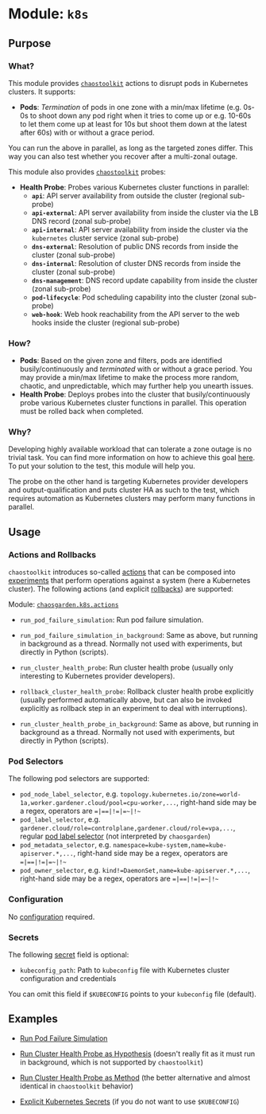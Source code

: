 # **Module: `k8s`**

## Purpose

### What?

This module provides [`chaostoolkit`](https://chaostoolkit.org) actions to disrupt pods in Kubernetes clusters. It supports:

- **Pods**: *Termination* of pods in one zone with a min/max lifetime (e.g. 0s-0s to shoot down any pod right when it tries to come up or e.g. 10-60s to let them come up at least for 10s but shoot them down at the latest after 60s) with or without a grace period.

You can run the above in parallel, as long as the targeted zones differ. This way you can also test whether you recover after a multi-zonal outage.

This module also provides [`chaostoolkit`](https://chaostoolkit.org) probes:

- **Health Probe**: Probes various Kubernetes cluster functions in parallel:
  - **`api`**: API server availability from outside the cluster (regional sub-probe)
  - **`api-external`**: API server availability from inside the cluster via the LB DNS record (zonal sub-probe)
  - **`api-internal`**: API server availability from inside the cluster via the `kubernetes` cluster service (zonal sub-probe)
  - **`dns-external`**: Resolution of public DNS records from inside the cluster (zonal sub-probe)
  - **`dns-internal`**: Resolution of cluster DNS records from inside the cluster (zonal sub-probe)
  - **`dns-management`**: DNS record update capability from inside the cluster (zonal sub-probe)
  - **`pod-lifecycle`**: Pod scheduling capability into the cluster (zonal sub-probe)
  - **`web-hook`**: Web hook reachability from the API server to the web hooks inside the cluster (regional sub-probe)

### How?

- **Pods**: Based on the given zone and filters, pods are identified busily/continuously and *terminated* with or without a grace period. You may provide a min/max lifetime to make the process more random, chaotic, and unpredictable, which may further help you unearth issues.
- **Health Probe**: Deploys probes into the cluster that busily/continuously probe various Kubernetes cluster functions in parallel. This operation must be rolled back when completed.

### Why?

Developing highly available workload that can tolerate a zone outage is no trivial task. You can find more information on how to achieve this goal [here](https://github.com/gardener/gardener/blob/master/docs/usage/high-availability/shoot_high_availability_best_practices.md). To put your solution to the test, this module will help you.

The probe on the other hand is targeting Kubernetes provider developers and output-qualification and puts cluster HA as such to the test, which requires automation as Kubernetes clusters may perform many functions in parallel.

## Usage

### Actions and Rollbacks

`chaostoolkit` introduces so-called [actions](https://chaostoolkit.org/reference/api/experiment/#action) that can be composed into [experiments](https://chaostoolkit.org/reference/api/experiment/#experiment) that perform operations against a system (here a Kubernetes cluster). The following actions (and explicit [rollbacks](https://chaostoolkit.org/reference/api/experiment/#rollbacks)) are supported:

Module: [`chaosgarden.k8s.actions`](/chaosgarden/k8s/actions.py)

- `run_pod_failure_simulation`: Run pod failure simulation.
- `run_pod_failure_simulation_in_background`: Same as above, but running in background as a thread. Normally not used with experiments, but directly in Python (scripts).

- `run_cluster_health_probe`: Run cluster health probe (usually only interesting to Kubernetes provider developers).
- `rollback_cluster_health_probe`: Rollback cluster health probe explicitly (usually performed automatically above, but can also be invoked explicitly as rollback step in an experiment to deal with interruptions).
- `run_cluster_health_probe_in_background`: Same as above, but running in background as a thread. Normally not used with experiments, but directly in Python (scripts).

### Pod Selectors

The following pod selectors are supported:

- `pod_node_label_selector`, e.g. `topology.kubernetes.io/zone=world-1a,worker.gardener.cloud/pool=cpu-worker,...`, right-hand side may be a regex, operators are `=|==|!=|=~|!~`
- `pod_label_selector`, e.g. `gardener.cloud/role=controlplane,gardener.cloud/role=vpa,...`, regular [pod label selector](https://kubernetes.io/docs/concepts/overview/working-with-objects/labels/#label-selectors) (not interpreted by `chaosgarden`)
- `pod_metadata_selector`, e.g. `namespace=kube-system,name=kube-apiserver.*,...`, right-hand side may be a regex, operators are `=|==|!=|=~|!~`
- `pod_owner_selector`, e.g. `kind!=DaemonSet,name=kube-apiserver.*,...`, right-hand side may be a regex, operators are `=|==|!=|=~|!~`

### Configuration

No [configuration](https://chaostoolkit.org/reference/api/experiment/#configuration) required.

### Secrets

The following [secret](https://chaostoolkit.org/reference/api/experiment/#secrets) field is optional:

- `kubeconfig_path`: Path to `kubeconfig` file with Kubernetes cluster configuration and credentials

You can omit this field if `$KUBECONFIG` points to your `kubeconfig` file (default).

## Examples

- [Run Pod Failure Simulation](/docs/k8s/run-pod-failure-simulation.json)

- [Run Cluster Health Probe as Hypothesis](/docs/k8s/run-cluster-health-probe-as-hypothesis.json) (doesn't really fit as it must run in background, which is not supported by `chaostoolkit`)
- [Run Cluster Health Probe as Method](/docs/k8s/run-cluster-health-probe-as-method.json) (the better alternative and almost identical in `chaostoolkit` behavior)

- [Explicit Kubernetes Secrets](/docs/k8s/explicit-k8s-secrets.json) (if you do not want to use `$KUBECONFIG`)
